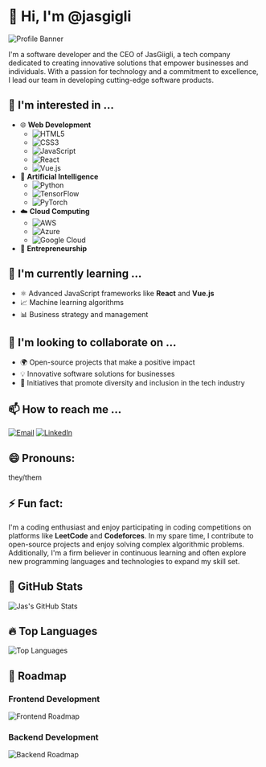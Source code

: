 # 👋 Hi, I'm @jasgigli

![Profile Banner](https://your-image-link-here.com/banner.jpg)

I'm a software developer and the CEO of JasGiigli, a tech company dedicated to creating innovative solutions that empower businesses and individuals. With a passion for technology and a commitment to excellence, I lead our team in developing cutting-edge software products.

## 👀 I'm interested in ...
- 🌐 **Web Development**
  - ![HTML5](https://img.shields.io/badge/-HTML5-E34F26?logo=html5&logoColor=white)
  - ![CSS3](https://img.shields.io/badge/-CSS3-1572B6?logo=css3&logoColor=white)
  - ![JavaScript](https://img.shields.io/badge/-JavaScript-F7DF1E?logo=javascript&logoColor=black)
  - ![React](https://img.shields.io/badge/-React-61DAFB?logo=react&logoColor=black)
  - ![Vue.js](https://img.shields.io/badge/-Vue.js-4FC08D?logo=vue.js&logoColor=white)
- 🤖 **Artificial Intelligence**
  - ![Python](https://img.shields.io/badge/-Python-3776AB?logo=python&logoColor=white)
  - ![TensorFlow](https://img.shields.io/badge/-TensorFlow-FF6F00?logo=tensorflow&logoColor=white)
  - ![PyTorch](https://img.shields.io/badge/-PyTorch-EE4C2C?logo=pytorch&logoColor=white)
- ☁️ **Cloud Computing**
  - ![AWS](https://img.shields.io/badge/-AWS-232F3E?logo=amazon-aws&logoColor=white)
  - ![Azure](https://img.shields.io/badge/-Azure-0078D4?logo=microsoft-azure&logoColor=white)
  - ![Google Cloud](https://img.shields.io/badge/-Google%20Cloud-4285F4?logo=google-cloud&logoColor=white)
- 🚀 **Entrepreneurship**

## 🌱 I'm currently learning ...
- ⚛️ Advanced JavaScript frameworks like **React** and **Vue.js**
- 📈 Machine learning algorithms
- 📊 Business strategy and management

## 💞️ I'm looking to collaborate on ...
- 🌍 Open-source projects that make a positive impact
- 💡 Innovative software solutions for businesses
- 🌈 Initiatives that promote diversity and inclusion in the tech industry

## 📫 How to reach me ...
[![Email](https://img.shields.io/badge/Email-D14836?style=flat&logo=gmail&logoColor=white)](mailto:overview.jjj@gmail.com)
[![LinkedIn](https://img.shields.io/badge/LinkedIn-0A66C2?style=flat&logo=linkedin&logoColor=white)](https://www.linkedin.com/in/jas-giigli-5a6041274/)

## 😄 Pronouns:
they/them

## ⚡ Fun fact:
I'm a coding enthusiast and enjoy participating in coding competitions on platforms like **LeetCode** and **Codeforces**. In my spare time, I contribute to open-source projects and enjoy solving complex algorithmic problems. Additionally, I'm a firm believer in continuous learning and often explore new programming languages and technologies to expand my skill set.

## 🌟 GitHub Stats
![Jas's GitHub Stats](https://github-readme-stats.vercel.app/api?username=jasgigli&show_icons=true&theme=radical)

## 🔥 Top Languages
![Top Languages](https://github-readme-stats.vercel.app/api/top-langs/?username=jasgigli&layout=compact&theme=radical)

## 🚀 Roadmap

### Frontend Development
![Frontend Roadmap](https://your-image-link-here.com/frontend-roadmap.png)

### Backend Development
![Backend Roadmap](https://your-image-link-here.com/backend-roadmap.png)
